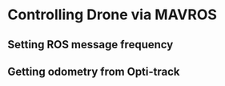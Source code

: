 # Controlling Drone via MAVROS

## Setting ROS message frequency

## Getting odometry from Opti-track
